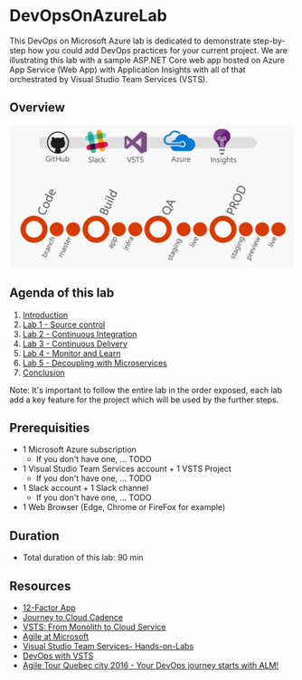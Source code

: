 # DevOpsOnAzureLab

This DevOps on Microsoft Azure lab is dedicated to demonstrate step-by-step how you could add DevOps practices for your current project. We are illustrating this lab with a sample ASP.NET Core web app hosted on Azure App Service (Web App) with Application Insights with all of that orchestrated by Visual Studio Team Services (VSTS).

## Overview

![Lab Workflow](./docs/Introduction/imgs/LabWorkflow.PNG)

## Agenda of this lab

1. [Introduction](./docs/Introduction/README.md)
2. [Lab 1 - Source control](./docs/Lab%201%20-%20Source%20control/README.md)
3. [Lab 2 - Continuous Integration](./docs/Lab%202%20-%20Continuous%20Integration/README.md)
4. [Lab 3 - Continuous Delivery](./docs/Lab%203%20-%20Continuous%20Delivery/README.md)
5. [Lab 4 - Monitor and Learn](../Lab%204%20-%20Monitor%20and%20Learn/README.md)
6. [Lab 5 - Decoupling with Microservices](./docs/Lab%205%20-%20Decoupling%20with%20Microservices/README.md)
7. [Conclusion](./docs/Conclusion/README.md)

Note: It's important to follow the entire lab in the order exposed, each lab add a key feature for the project which will be used by the further steps.

## Prerequisities

- 1 Microsoft Azure subscription
  - If you don't have one, ... TODO
- 1 Visual Studio Team Services account + 1 VSTS Project
  - If you don't have one, ... TODO
- 1 Slack account + 1 Slack channel
  - If you don't have one, ... TODO
- 1 Web Browser (Edge, Chrome or FireFox for example)

## Duration

- Total duration of this lab: 90 min

## Resources

- [12-Factor App](https://12factor.net/)
- [Journey to Cloud Cadence](https://www.youtube.com/watch?v=Lprj_4Wpi2s)
- [VSTS: From Monolith to Cloud Service](https://www.youtube.com/watch?v=9frodP5xLxk)
- [Agile at Microsoft](https://www.youtube.com/watch?v=-LvCJpnNljU)
- [Visual Studio Team Services- Hands-on-Labs](https://almvm.azurewebsites.net/labs/vsts/)
- [DevOps with VSTS](https://alwaysupalwayson.blogspot.com/2017/04/devops-with-vsts.html)
- [Agile Tour Quebec city 2016 - Your DevOps journey starts with ALM!](https://alwaysupalwayson.blogspot.com/2016/11/agile-tour-quebec-city-2016-your-devops.html)